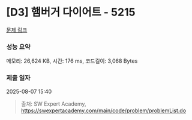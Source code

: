 # [D3] 햄버거 다이어트 - 5215 

[문제 링크](https://swexpertacademy.com/main/code/problem/problemDetail.do?contestProbId=AWT-lPB6dHUDFAVT) 

### 성능 요약

메모리: 26,624 KB, 시간: 176 ms, 코드길이: 3,068 Bytes

### 제출 일자

2025-08-07 15:40



> 출처: SW Expert Academy, https://swexpertacademy.com/main/code/problem/problemList.do